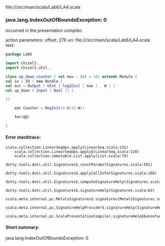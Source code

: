 file://<WORKSPACE>/src/main/scala/Lab6/LA4.scala
### java.lang.IndexOutOfBoundsException: 0

occurred in the presentation compiler.

action parameters:
offset: 276
uri: file://<WORKSPACE>/src/main/scala/Lab6/LA4.scala
text:
```scala
package Lab6

import chisel3._
import chisel3.util._

class up_down_counter ( val max : Int = 10) extends Module {
val io = IO ( new Bundle {
val out = Output ( UInt ( log2Ceil ( max ) . W ) )
val up_down = Input ( Bool () )

})

    var Counter = RegInit(0.U(32.W))

    for(@@)

}
```



#### Error stacktrace:

```
scala.collection.LinearSeqOps.apply(LinearSeq.scala:131)
	scala.collection.LinearSeqOps.apply$(LinearSeq.scala:128)
	scala.collection.immutable.List.apply(List.scala:79)
	dotty.tools.dotc.util.Signatures$.countParams(Signatures.scala:501)
	dotty.tools.dotc.util.Signatures$.applyCallInfo(Signatures.scala:186)
	dotty.tools.dotc.util.Signatures$.computeSignatureHelp(Signatures.scala:94)
	dotty.tools.dotc.util.Signatures$.signatureHelp(Signatures.scala:63)
	scala.meta.internal.pc.MetalsSignatures$.signatures(MetalsSignatures.scala:17)
	scala.meta.internal.pc.SignatureHelpProvider$.signatureHelp(SignatureHelpProvider.scala:51)
	scala.meta.internal.pc.ScalaPresentationCompiler.signatureHelp$$anonfun$1(ScalaPresentationCompiler.scala:388)
```
#### Short summary: 

java.lang.IndexOutOfBoundsException: 0